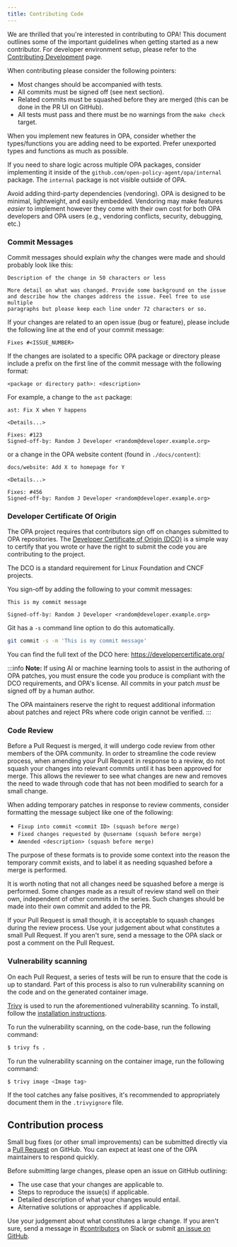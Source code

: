 ```yaml
---
title: Contributing Code
---
```


We are thrilled that you're interested in contributing to OPA! This document
outlines some of the important guidelines when getting started as a new
contributor. For developer environment setup, please refer to the
[Contributing Development](./contrib-development/) page.

When contributing please consider the following pointers:

- Most changes should be accompanied with tests.
- All commits must be signed off (see next section).
- Related commits must be squashed before they are merged (this can be done in
  the PR UI on GitHub).
- All tests must pass and there must be no warnings from the `make check` target.

When you implement new features in OPA, consider whether the
types/functions you are adding need to be exported. Prefer
unexported types and functions as much as possible.

If you need to share logic across multiple OPA packages, consider
implementing it inside of the
`github.com/open-policy-agent/opa/internal` package. The `internal`
package is not visible outside of OPA.

Avoid adding third-party dependencies (vendoring). OPA is designed to be minimal,
lightweight, and easily embedded. Vendoring may make features _easier_ to
implement however they come with their own cost for both OPA developers and
OPA users (e.g., vendoring conflicts, security, debugging, etc.)

### Commit Messages

Commit messages should explain _why_ the changes were made and should probably
look like this:

```
Description of the change in 50 characters or less

More detail on what was changed. Provide some background on the issue
and describe how the changes address the issue. Feel free to use multiple
paragraphs but please keep each line under 72 characters or so.
```

If your changes are related to an open issue (bug or feature), please include
the following line at the end of your commit message:

```
Fixes #<ISSUE_NUMBER>
```

If the changes are isolated to a specific OPA package or directory please
include a prefix on the first line of the commit message with the following
format:

```
<package or directory path>: <description>
```

For example, a change to the `ast` package:

```
ast: Fix X when Y happens

<Details...>

Fixes: #123
Signed-off-by: Random J Developer <random@developer.example.org>
```

or a change in the OPA website content (found in `./docs/content`):

```
docs/website: Add X to homepage for Y

<Details...>

Fixes: #456
Signed-off-by: Random J Developer <random@developer.example.org>
```

### Developer Certificate Of Origin

The OPA project requires that contributors sign off on changes submitted to OPA
repositories.
The [Developer Certificate of Origin (DCO)](https://developercertificate.org/)
is a simple way to certify that you wrote or have the right to submit the code
you are contributing to the project.

The DCO is a standard requirement for Linux Foundation and CNCF projects.

You sign-off by adding the following to your commit messages:

```
This is my commit message

Signed-off-by: Random J Developer <random@developer.example.org>
```

Git has a `-s` command line option to do this automatically.

```sh
git commit -s -m 'This is my commit message'
```

You can find the full text of the DCO here: https://developercertificate.org/

:::info
**Note:** If using AI or machine learning tools to assist in the authoring
of OPA patches, you must ensure the code you produce is compliant with the
DCO requirements, and OPA's license. All commits in your patch _must_ be signed
off by a human author.

The OPA maintainers reserve the right to request additional information about
patches and reject PRs where code origin cannot be verified.
:::

### Code Review

Before a Pull Request is merged, it will undergo code review from other members
of the OPA community. In order to streamline the code review process, when
amending your Pull Request in response to a review, do not squash your changes
into relevant commits until it has been approved for merge. This allows the
reviewer to see what changes are new and removes the need to wade through code
that has not been modified to search for a small change.

When adding temporary patches in response to review comments, consider
formatting the message subject like one of the following:

- `Fixup into commit <commit ID> (squash before merge)`
- `Fixed changes requested by @username (squash before merge)`
- `Amended <description> (squash before merge)`

The purpose of these formats is to provide some context into the reason the
temporary commit exists, and to label it as needing squashed before a merge
is performed.

It is worth noting that not all changes need be squashed before a merge is
performed. Some changes made as a result of review stand well on their own,
independent of other commits in the series. Such changes should be made into
their own commit and added to the PR.

If your Pull Request is small though, it is acceptable to squash changes during
the review process. Use your judgement about what constitutes a small Pull
Request. If you aren't sure, send a message to the OPA slack or post a comment
on the Pull Request.

### Vulnerability scanning

On each Pull Request, a series of tests will be run to ensure that the code
is up to standard. Part of this process is also to run vulnerability scanning
on the code and on the generated container image.

[Trivy](https://aquasecurity.github.io/trivy/) is used to run the aforementioned
vulnerability scanning. To install, follow the [installation instructions](https://aquasecurity.github.io/trivy/v0.29.2/getting-started/installation/).

To run the vulnerability scanning, on the code-base, run the following command:

```bash
$ trivy fs .
```

To run the vulnerability scanning on the container image, run the following command:

```bash
$ trivy image <Image tag>
```

If the tool catches any false positives, it's recommended to appropriately document them
in the `.trivyignore` file.

## Contribution process

Small bug fixes (or other small improvements) can be submitted directly via a
[Pull Request](https://github.com/open-policy-agent/opa/pulls) on GitHub.
You can expect at least one of the OPA maintainers to respond quickly.

Before submitting large changes, please open an issue on GitHub outlining:

- The use case that your changes are applicable to.
- Steps to reproduce the issue(s) if applicable.
- Detailed description of what your changes would entail.
- Alternative solutions or approaches if applicable.

Use your judgement about what constitutes a large change. If you aren't sure,
send a message in
[#contributors](https://openpolicyagent.slack.com/archives/C02L1TLPN59) on Slack
or submit [an issue on GitHub](https://github.com/open-policy-agent/opa/issues).
